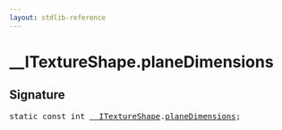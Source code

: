 ```yaml
---
layout: stdlib-reference
---
```


# __ITextureShape.planeDimensions

## Signature
<pre>
<span class='code_keyword'>static</span> <span class='code_keyword'>const</span> <span class="code_keyword">int</span> <a href="../index.md" class="code_type">__ITextureShape</a>.<a href="." class="code_var">planeDimensions</a>;
</pre>

